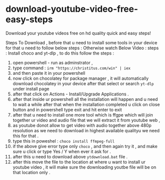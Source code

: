 # download-youtube-video-free-easy-steps
Download your youtube videos free on hd quality quick and easy steps!

Steps To Download , before that u need to install some tools in your device for that u need to follow below steps :
Otherwise watch Below Video :
steps :
Install choco and yt-dlp , to do this follow the steps :
1. open powershell - run as adminstrator ,
2. type command : `` irm "https://christitus.com/win" | iex ``
3. and then paste it in your powershell
4. now click on chocolatey for package manager , it will automatically download chocolatey in your device after that select or search ``yt-dlp`` under install page
5. after that click on Actions - Install/Upgrade Applications .
6. after that inside ur powershell all the installation will happen and u need to wait a while after that when the installation completed u click on close button and
in powershell type exit and hit enter to exit
7. after that u need to install one more tool which is ffgpe which will join together ur video and audio file that we will extract it from youtube web ,
8. as youtube donot allow to get video with audio together above 480p resolution as we need to download in highest available qualityu we need this for that .
9. type this in poweshel : ``choco install ffmpeg-full``
10. if the above give error type only ``choco`` , and then again try it , and make sure u click or type Yes / Y when ever it ask for .
11. after this u need to download above ``ytdownload.bat`` file .
12. after this move the file to the location at where u want to install ur youtube video , it will make sure the downloading youtbe file will be on that location only .
